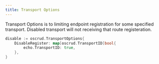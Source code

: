```yaml
---
title: Transport Options
---
```


Transport Options is to limiting endpoint registration for some specified transport. Disabled transport will not receiving that route registeration.

```go
disable := oscrud.TransportOptions{
	DisableRegister: map[oscrud.TransportID]bool{
		echo.TransportID: true,
	},
}
```
